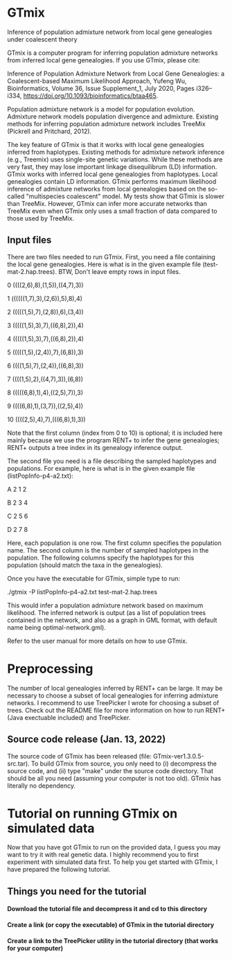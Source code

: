 # GTmix
Inference of population admixture network from local gene genealogies under coalescent theory

GTmix is a computer program for inferring population admixture networks from inferred local gene genealogies. If you use GTmix, please cite:

Inference of Population Admixture Network from Local Gene Genealogies: a Coalescent-based Maximum Likelihood Approach, Yufeng Wu, Bioinformatics, Volume 36, Issue Supplement_1, July 2020, Pages i326–i334, https://doi.org/10.1093/bioinformatics/btaa465.

Population admixture network is a model for population evolution. Admixture network models population divergence and admixture. Existing methods for inferring population admixture network includes TreeMix (Pickrell and Pritchard, 2012).

The key feature of GTmix is that it works with local gene genealogies inferred from haplotypes. Existing methods for admixture network inference (e.g., Treemix) uses single-site genetic variations. While these methods are very fast, they may lose important linkage disequilibrum (LD) information. GTmix works with inferred local gene genealogies from haplotypes. Local genealogies contain LD information. GTmix performs maximum likelihood inference of admixture networks from local genealogies based on the so-called "multispecies coalescent" model. My tests show that GTmix is slower than TreeMix. However, GTmix can infer more accurate networks than TreeMix even when GTmix only uses a small fraction of data compared to those used by TreeMix.

## Input files
There are two files needed to run GTmix. First, you need a file containing the local gene genealogies. Here is what is in the given example file (test-mat-2.hap.trees). BTW, Don't leave empty rows in input files.

0       ((((2,6),8),(1,5)),((4,7),3))

1       ((((((1,7),3),(2,6)),5),8),4)

2       (((((1,5),7),(2,8)),6),(3,4))

3       (((((1,5),3),7),((6,8),2)),4)

4       (((((1,5),3),7),((6,8),2)),4)

5       (((((1,5),(2,4)),7),(6,8)),3)

6       ((((1,5),7),(2,4)),((6,8),3))

7       ((((1,5),2),((4,7),3)),(6,8))

8       (((((6,8),1),4),((2,5),7)),3)

9       ((((6,8),1),(3,7)),((2,5),4))

10      ((((2,5),4),7),(((6,8),1),3))

Note that the first column (index from 0 to 10) is optional; it is included here mainly because we use the program RENT+ to infer the gene genealogies; RENT+ outputs a tree index in its genealogy inference output. 

The second file you need is a file describing the sampled haplotypes and populations. For example, here is what is in the given example file (listPopInfo-p4-a2.txt):

A 2 1 2 

B 2 3 4 

C 2 5 6 

D 2 7 8

Here, each population is one row. The first column specifies the population name. The second column is the number of sampled haplotypes in the population. The following columns specify the haplotypes for this population (should match the taxa in the genealogies).

Once you have the executable for GTmix, simple type to run:

./gtmix -P listPopInfo-p4-a2.txt test-mat-2.hap.trees 

This would infer a population admixture network based on maximum likelihood. The inferred network is output (as a list of population trees contained in the network, and also as a graph in GML format, with default name being optimal-network.gml).

Refer to the user manual for more details on how to use GTmix.

# Preprocessing
The number of local genealogies inferred by RENT+ can be large. It may be necessary to choose a subset of local genealogies for inferring admixture networks. I recommend to use TreePicker I wrote for choosing a subset of trees. Check out the README file for more information on how to run RENT+ (Java exectuable included) and TreePicker.

## Source code release (Jan. 13, 2022)
The source code of GTmix has been released (file: GTmix-ver1.3.0.5-src.tar). To build GTmix from source, you only need to (i) decompress the source code, and (ii) type "make" under the source code directory. That should be all you need (assuming your computer is not too old). GTmix has literally no dependency.

# Tutorial on running GTmix on simulated data
Now that you have got GTmix to run on the provided data, I guess you may want to try it with real genetic data. I highly recommend you to first experiment with simulated data first. To help you get started with GTmix, I have prepared the following tutorial.
## Things you need for the tutorial
#### Download the tutorial file and decompress it and cd to this directory
#### Create a link (or copy the executable) of GTmix in the tutorial directory
#### Create a link to the TreePicker utility in the tutorial directory (that works for your computer)

